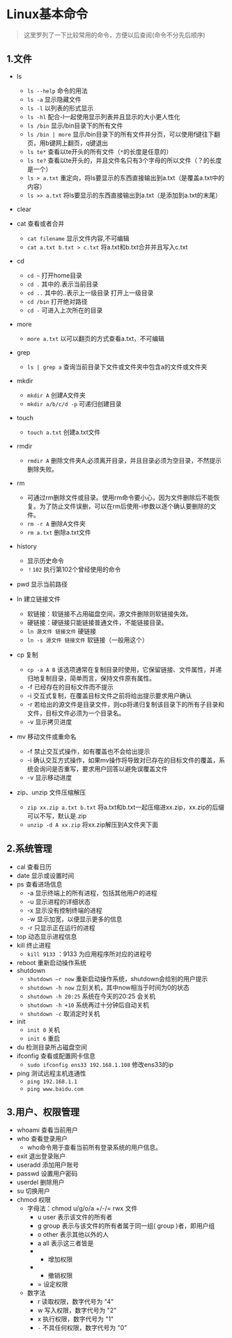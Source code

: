 # Linux基本命令

> 这里罗列了一下比较常用的命令，方便以后查阅(命令不分先后顺序)

## 1.文件

- ls
  - `ls --help` 命令的用法
  - `ls -a` 显示隐藏文件
  - `ls -l` 以列表的形式显示
  - `ls -hl` 配合-l一起使用显示列表并且显示的大小更人性化
  - `ls /bin` 显示/bin目录下的所有文件
  - `ls /bin | more` 显示/bin目录下的所有文件并分页，可以使用f键往下翻页，用b键网上翻页，q键退出
  - `ls te*` 查看以te开头的所有文件（`*`的长度是任意的）
  - `ls te?` 查看以te开头的，并且文件名只有3个字母的所以文件（？的长度是一个）
  - `ls > a.txt` 重定向，将ls要显示的东西直接输出到a.txt（是覆盖a.txt中的内容）
  - `ls >> a.txt` 将ls要显示的东西直接输出到a.txt（是添加到a.txt的末尾）

- clear

- cat 查看或者合并
  - `cat filename` 显示文件内容,不可编辑
  - `cat a.txt b.txt > c.txt` 将a.txt和b.txt合并并且写入c.txt
- cd
  - `cd ~` 打开home目录
  - `cd .`  其中的.表示当前目录
  - `cd ..` 其中的..表示上一级目录 打开上一级目录
  - `cd /bin` 打开绝对路径
  - `cd -` 可进入上次所在的目录
- more
  - `more a.txt` 以可以翻页的方式查看a.txt，不可编辑
- grep
  - `ls | grep a`  查询当前目录下文件或文件夹中包含a的文件或文件夹
- mkdir
  - `mkdir A` 创建A文件夹
  - `mkdir a/b/c/d -p` 可递归创建目录
- touch
  - `touch a.txt` 创建a.txt文件
- rmdir
  - `rmdir A` 删除文件夹A,必须离开目录，并且目录必须为空目录，不然提示删除失败。
- rm
  - 可通过rm删除文件或目录。使用rm命令要小心，因为文件删除后不能恢复。为了防止文件误删，可以在rm后使用-i参数以逐个确认要删除的文件。
  - `rm -r A` 删除A文件夹
  - `rm a.txt` 删除a.txt文件
- history
  - 显示历史命令
  - `！102` 执行第102个曾经使用的命令
- pwd 显示当前路径
- ln 建立链接文件
  - 软链接：软链接不占用磁盘空间，源文件删除则软链接失效。
  - 硬链接：硬链接只能链接普通文件，不能链接目录。
  - `ln 源文件 链接文件`    硬链接
  - `ln -s 源文件 链接文件`  软链接（一般用这个）
- cp 复制
  - `cp -a A B`	该选项通常在复制目录时使用，它保留链接、文件属性，并递归地复制目录，简单而言，保持文件原有属性。
  - -f	已经存在的目标文件而不提示
  - -i	交互式复制，在覆盖目标文件之前将给出提示要求用户确认
  - -r	若给出的源文件是目录文件，则cp将递归复制该目录下的所有子目录和文件，目标文件必须为一个目录名。
  - -v	显示拷贝进度
- mv 移动文件或重命名
  - -f	禁止交互式操作，如有覆盖也不会给出提示
  - -i	确认交互方式操作，如果mv操作将导致对已存在的目标文件的覆盖，系统会询问是否重写，要求用户回答以避免误覆盖文件
  - -v	显示移动进度
- zip、unzip 文件压缩解压
    - `zip xx.zip a.txt b.txt`  将a.txt和b.txt一起压缩进xx.zip，xx.zip的后缀可以不写，默认是.zip
    - `unzip -d A xx.zip` 将xx.zip解压到A文件夹下面


## 2.系统管理

- cal 查看日历
- date 显示或设置时间
- ps 查看进场信息
  - -a	显示终端上的所有进程，包括其他用户的进程
  - -u	显示进程的详细状态
  - -x	显示没有控制终端的进程
  - -w	显示加宽，以便显示更多的信息
  - -r	只显示正在运行的进程
- top 动态显示进程信息
- kill 终止进程
  - `kill 9133` ：9133 为应用程序所对应的进程号
- reboot 重新启动操作系统
- shutdown
  - `shutdown –r now`	重新启动操作系统，shutdown会给别的用户提示
  - `shutdown -h now`	立刻关机，其中now相当于时间为0的状态
  - `shutdown -h 20:25`	系统在今天的20:25 会关机
  - `shutdown -h +10`	系统再过十分钟后自动关机
  - `shutdown -c` 取消定时关机
- init
  - `init 0`	关机
  - `init 6`	重启
- du 检测目录所占磁盘空间
- ifconfig 查看或配置网卡信息
  - `sudo ifconfig ens33 192.168.1.108` 修改ens33的ip
- ping 测试远程主机连通性
  - `ping 192.168.1.1`
  - `ping www.baidu.com`

## 3.用户、权限管理

- whoami 查看当前用户
- who 查看登录用户
  - who命令用于查看当前所有登录系统的用户信息。
- exit 退出登录账户
- useradd   添加用户账号
- passwd 设置用户密码
- userdel 删除用户
- su 切换用户
- chmod 权限
  - 字母法：chmod u/g/o/a +/-/= rwx 文件
    - u	user 表示该文件的所有者
    - g	group 表示与该文件的所有者属于同一组( group )者，即用户组
    - o	other 表示其他以外的人
    - a	all 表示这三者皆是
    - +	增加权限
    - -	撤销权限
    - =	设定权限
  - 数字法
    - r	读取权限，数字代号为 "4"
    - w	写入权限，数字代号为 "2"
    - x	执行权限，数字代号为 "1"
    - `-`	不具任何权限，数字代号为 "0"
